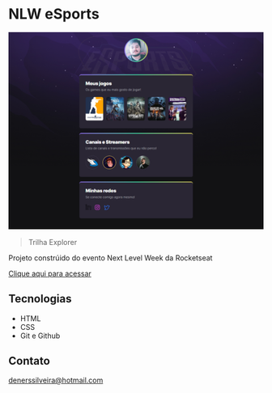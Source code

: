 # NLW eSports 

![preview](./.github/preview.png)
> Trilha Explorer

Projeto constrúido do evento Next Level Week da Rocketseat

[Clique aqui para acessar](https://denerss.github.io/nlw-esports-explorer)

## Tecnologias

- HTML
- CSS
- Git e Github

## Contato

denerssilveira@hotmail.com